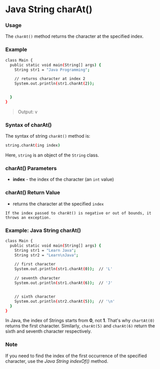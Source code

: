 # Java String charAt()

### Usage
The `charAt()` method returns the character at the specified index.

### Example

```sh
class Main {
  public static void main(String[] args) {
    String str1 = "Java Programming";

    // returns character at index 2
    System.out.println(str1.charAt(2));


  }
}
```
>Output: v

### Syntax of charAt()
The syntax of string `charAt()` method is:
```sh
string.charAt(ing index)
```
Here, `string` is an object of the `String` class.

### charAt() Parameters
- **index** - the index of the character (an `int` value)

### charAt() Return Value
- returns the character at the specified `index`
  
`If the index passed to charAt() is negative or out of bounds, it throws an exception.`


### Example: Java String charAt()
```sh
class Main {
  public static void main(String[] args) {
    String str1 = "Learn Java";
    String str2 = "Learn\nJava";

    // first character
    System.out.println(str1.charAt(0));  // 'L'

    // seventh character
    System.out.println(str1.charAt(6));  // 'J'


    // sixth character
    System.out.println(str2.charAt(5));  // '\n'
  }
}
```

In Java, the index of Strings starts from **0**, not **1**. That's why `chartAt(0)` returns the first character. Similarly, `charAt(5)` and `charAt(6)` return the sixth and seventh character respectively.

### Note
If you need to find the index of the first occurrence of the specified character, use the _Java String indexOf()_ method.


